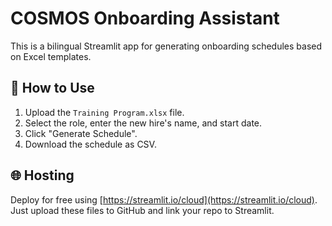 # COSMOS Onboarding Assistant

This is a bilingual Streamlit app for generating onboarding schedules based on Excel templates.

## 🔧 How to Use

1. Upload the `Training Program.xlsx` file.
2. Select the role, enter the new hire's name, and start date.
3. Click "Generate Schedule".
4. Download the schedule as CSV.

## 🌐 Hosting

Deploy for free using [https://streamlit.io/cloud](https://streamlit.io/cloud). Just upload these files to GitHub and link your repo to Streamlit.
